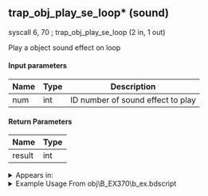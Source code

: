 ## trap_obj_play_se_loop* (sound)

syscall 6, 70 ; trap_obj_play_se_loop (2 in, 1 out)

Play a object sound effect on loop

#### Input parameters
| Name | Type | Description
|------|------|------------
| num   | int   | ID number of sound effect to play


#### Return Parameters
| Name | Type
|------|-----
| result   | int   


<details>
	<summary>Appears in:</summary>
| filename | Entity (obj)
|----------|-------------
| obj\B_EX370\b_ex.bdscript       | ((B) Zexion (Absent Silhouette))          

</details>

<details>
	<summary>Example Usage From obj\B_EX370\b_ex.bdscript</summary>
L12374:
 popToSp 4
 popToSp 0
 pushFromFSp 4
 pushImm 391052
 syscall 6, 70 ; trap_obj_play_se_loop (2 in, 1 out)
 popToSpVal 0
 ret
</details>

